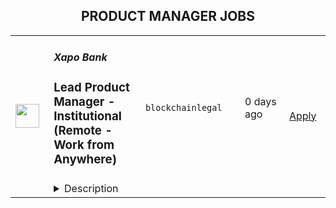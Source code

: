 <div align="center"><h2>PRODUCT MANAGER JOBS</h2></div><table><tr>
                <td width="100" height="100" rowspan="2">
                    <img src="https://avatars.githubusercontent.com/u/6930305?s=200&v=4" width="38px" height="auto">
                </td>
                <td width="300">
                    <h5>Xapo Bank</h5>
                    <h3>Lead Product Manager - Institutional (Remote - Work from Anywhere)</h3>
                </td>
                <td width="300">
                    <code>blockchain</code><code>legal</code>
                </td>
                <td width="200">
                <text>0 days ago</text>
                </td>
                <td width="100" rowspan="2">
                <a href="https://www.realworkfromanywhere.com/jobs/lead-product-manager-institutional-remote-work-from-anywhere-xapo-bank-486" align="right" target="_blank">Apply</a>
                </td>
            </tr>
            <tr>
                <td colspan="3">
                <details><summary>Description</summary>
                &lt;div class=&quot;content-intro&quot;&gt;&lt;p style=&quot;text-align: left;&quot;&gt;&lt;span style=&quot;font-weight: 900;&quot;&gt;Work from anywhere, impact everywhere&amp;nbsp;&lt;/span&gt;&lt;/p&gt;
&lt;p&gt;Diversity is at the heart of who we are at Xapo Bank. We’re a fully distributed team of over 180 Xapiens that work remotely from 40+ countries around the world.&amp;nbsp;&lt;/p&gt;
&lt;p&gt;Our beginning: A world that enjoys economic freedom and wealth protection, no matter where you live or who is running your country.&lt;/p&gt;
&lt;p&gt;To achieve that, we search the world for the best people for the job. We work hard, think globally, and inspire each other to learn and grow. We are committed to changing the way things are done.&lt;/p&gt;
&lt;p&gt;&amp;nbsp;&lt;/p&gt;
&lt;p&gt;&lt;strong&gt;Risk is inherent in all of our business activities and managing risk well is the responsibility of every Xapien. Sound risk management enables us to serve our customers and deliver value for our shareholders, and helps make Xapo a great place to work.&lt;/strong&gt;&lt;/p&gt;
&lt;p&gt;&amp;nbsp;&lt;/p&gt;
&lt;p style=&quot;text-align: left;&quot;&gt;&lt;em&gt;&lt;span style=&quot;font-weight: 500;&quot;&gt;Although we are headquartered in Gibraltar, this is a full time, 100% remote position&amp;nbsp;&lt;br&gt;&lt;/span&gt;&lt;/em&gt;&lt;em&gt;&lt;span style=&quot;font-weight: 500;&quot;&gt;Work from anywhere!&lt;/span&gt;&lt;/em&gt;&lt;/p&gt;
&lt;p style=&quot;text-align: left;&quot;&gt;&amp;nbsp;&lt;/p&gt;&lt;/div&gt;&lt;p&gt;&lt;strong&gt;&lt;em&gt;Position overview&lt;/em&gt;&lt;/strong&gt;&lt;/p&gt;
&lt;p&gt;As Lead Product Manager - Institutional, you will own the end-to-end success of our new institutional product offering. This is a rare, high-impact opportunity to architect a product portfolio from the ground up, requiring a deep, actionable understanding of both traditional finance and cryptocurrency. Your mission will be to define the strategy, drive development and execute to deliver a world-class institutional experience.&lt;/p&gt;
&lt;p&gt;&lt;strong&gt;&lt;em&gt;Responsibilities&lt;/em&gt;&lt;/strong&gt;&lt;/p&gt;
&lt;ul&gt;
&lt;li data-start=&quot;82&quot; data-end=&quot;377&quot;&gt;&lt;strong data-start=&quot;82&quot; data-end=&quot;113&quot;&gt;Product Strategy and Vision&lt;/strong&gt;&lt;br data-start=&quot;113&quot; data-end=&quot;116&quot;&gt;Define, champion, and execute a compelling product vision and strategy for Xapo Bank’s institutional offerings. Ensure the product strategy is aligned with overall business goals, target client segments, and Xapo Bank’s unique value proposition in the market.&lt;/li&gt;
&lt;li data-start=&quot;379&quot; data-end=&quot;741&quot;&gt;&lt;strong data-start=&quot;379&quot; data-end=&quot;422&quot;&gt;End-to-End Product Lifecycle Management&lt;/strong&gt;&lt;br data-start=&quot;422&quot; data-end=&quot;425&quot;&gt;Own the entire product development lifecycle, from ideation through launch and iteration. Develop and maintain a prioritised, data-driven product roadmap, translating strategy into detailed product requirements, user stories, and acceptance criteria to ensure on-time, high-quality, and impactful feature delivery.&lt;/li&gt;
&lt;li data-start=&quot;743&quot; data-end=&quot;1088&quot;&gt;&lt;strong data-start=&quot;743&quot; data-end=&quot;785&quot;&gt;Institutional User Experience (UX/API)&lt;/strong&gt;&lt;br data-start=&quot;785&quot; data-end=&quot;788&quot;&gt;Collaborate closely with Design, Engineering, and operational teams to define and optimise a world-class institutional user experience. This includes driving excellence across both the Web UI and API architecture, ensuring resilience, scalability, and ease of integration for institutional clients.&lt;/li&gt;
&lt;li data-start=&quot;1090&quot; data-end=&quot;1451&quot;&gt;&lt;strong data-start=&quot;1090&quot; data-end=&quot;1136&quot;&gt;Market Intelligence &amp;amp; Growth Opportunities&lt;/strong&gt;&lt;br data-start=&quot;1136&quot; data-end=&quot;1139&quot;&gt;Conduct in-depth market analysis and stay abreast of the institutional digital asset landscape, including the competitive environment, emerging technological trends, and global regulatory changes. Translate these insights into concrete, data-driven opportunities for product differentiation and revenue growth.&lt;/li&gt;
&lt;li data-start=&quot;1453&quot; data-end=&quot;1862&quot;&gt;&lt;strong data-start=&quot;1453&quot; data-end=&quot;1498&quot;&gt;Cross-Functional Execution &amp;amp; Go-to-Market&lt;/strong&gt;&lt;br data-start=&quot;1498&quot; data-end=&quot;1501&quot;&gt;Serve as the central leader and decision-maker for all product-related initiatives, collaborating effectively with Design, Engineering, Compliance, Legal, Risk, Finance, and Sales teams. Partner with Sales &amp;amp; Marketing in the development and execution of robust go-to-market strategies for product launches, ensuring successful market penetration and adoption.&lt;/li&gt;
&lt;li data-start=&quot;1864&quot; data-end=&quot;2089&quot;&gt;&lt;strong data-start=&quot;1864&quot; data-end=&quot;1901&quot;&gt;Financial Analysis and Management&lt;/strong&gt;&lt;br data-start=&quot;1901&quot; data-end=&quot;1904&quot;&gt;Develop and manage pricing strategies, business models, and financial forecasts to ensure sustainable product profitability and market competitiveness in line with Xapo Bank’s values.&lt;/li&gt;
&lt;li data-start=&quot;2091&quot; data-end=&quot;2336&quot;&gt;&lt;strong data-start=&quot;2091&quot; data-end=&quot;2120&quot;&gt;Business Case Development&lt;/strong&gt;&lt;br data-start=&quot;2120&quot; data-end=&quot;2123&quot;&gt;Develop comprehensive business cases for new initiatives, including partnership opportunities, financial modelling of rewards systems, and P&amp;amp;L forecasting to champion initiatives and align with key stakeholders.&lt;/li&gt;
&lt;li data-start=&quot;2338&quot; data-end=&quot;2599&quot;&gt;&lt;strong data-start=&quot;2338&quot; data-end=&quot;2374&quot;&gt;Operational Excellence &amp;amp; Quality&lt;/strong&gt;&lt;br data-start=&quot;2374&quot; data-end=&quot;2377&quot;&gt;Establish clear processes and quality gates with internal teams to ensure all product releases meet the highest standards of quality, security, and operational compliance to align with Xapo Bank’s regulatory obligations.&lt;/li&gt;
&lt;li data-start=&quot;2601&quot; data-end=&quot;2859&quot;&gt;&lt;strong data-start=&quot;2601&quot; data-end=&quot;2640&quot;&gt;Performance Monitoring and Analysis&lt;/strong&gt;&lt;br data-start=&quot;2640&quot; data-end=&quot;2643&quot;&gt;Define, monitor, and report on key product performance indicators (KPIs) and financial metrics, leveraging data and customer feedback to identify optimisation opportunities and drive continuous product improvement.&lt;/li&gt;
&lt;li data-start=&quot;2861&quot; data-end=&quot;3084&quot;&gt;&lt;strong data-start=&quot;2861&quot; data-end=&quot;2886&quot;&gt;Invest in Your Future&lt;/strong&gt;&lt;br data-start=&quot;2886&quot; data-end=&quot;2889&quot;&gt;Dedicated budget for external training, industry certifications, and conferences, coupled with opportunities to drive strategic initiatives and mentor talent for accelerated career advancement.&lt;/li&gt;
&lt;/ul&gt;
&lt;p&gt;&amp;nbsp;&lt;/p&gt;
&lt;p&gt;&lt;strong&gt;&lt;em&gt;Skills needed&lt;/em&gt;&lt;/strong&gt;&lt;/p&gt;
&lt;ul&gt;
&lt;li&gt;8+ years experience in financial product management with a track record of successfully launching and commercialising web based B2B products.&lt;/li&gt;
&lt;li&gt;A self-starter with the decisiveness and entrepreneurial drive required to own and launch critical products within the rapidly evolving, high-stakes regulated cryptocurrency institutional market.&lt;/li&gt;
&lt;li&gt;Deep understanding of the cryptocurrency and blockchain industry, particularly in the areas of custody, trading and yield.&lt;/li&gt;
&lt;li&gt;Expert knowledge of traditional banking, treasury, secured lending and investment products for institutional clients.&lt;/li&gt;
&lt;li&gt;Knowledge of TradFi and Crypto regulations (AML, KYC, VASP, MiCA), building compliant products by design.&lt;/li&gt;
&lt;li&gt;Proficiency in defining and tracking KPIs and leveraging data for objective product decisions.&lt;/li&gt;
&lt;li&gt;Excellent analytical, strategic thinking and problem solving skills.&lt;/li&gt;
&lt;li&gt;Exceptional communication and interpersonal skills with the ability to influence and collaborate effectively in a global, multicultural environment&lt;/li&gt;
&lt;li&gt;High attention to detail with strong organisational and project management abilities.&lt;/li&gt;
&lt;li&gt;Ability to identify and mitigate risks related to custody, lending and liquidity.&lt;/li&gt;
&lt;li&gt;Experience in financial modeling, dynamic pricing and business case development.&lt;/li&gt;
&lt;li&gt;Proven ability to translate complex financial and security requirements into intuitive, compliance-aware user journeys for web platforms and B2B API integrations.&lt;/li&gt;
&lt;/ul&gt;
&lt;p&gt;&lt;strong&gt;&lt;em&gt;Other requirements&lt;/em&gt;&lt;/strong&gt;&lt;/p&gt;
&lt;ul&gt;
&lt;li&gt;A dedicated workspace.&lt;/li&gt;
&lt;li&gt;A reliable internet connection with the fastest speed possible in your area.&lt;/li&gt;
&lt;li&gt;Devices and other essential equipment that meet minimal technical specifications.&lt;/li&gt;
&lt;li&gt;Alignment with Our Values and the Xapo Values-Driven Leadership principles.&lt;/li&gt;
&lt;/ul&gt;&lt;div class=&quot;content-conclusion&quot;&gt;&lt;p&gt;&lt;span style=&quot;font-size: 12pt;&quot;&gt;&lt;strong&gt;Why work for Xapo?&lt;/strong&gt;&lt;/span&gt;&lt;/p&gt;
&lt;p&gt;&lt;span style=&quot;font-weight: 500; font-size: 10pt;&quot;&gt;IMPACT GLOBALLY, WORK REMOTELY.&lt;/span&gt;&lt;/p&gt;
&lt;ul&gt;
&lt;li style=&quot;font-weight: 500;&quot;&gt;&lt;strong&gt;Shape the Future:&lt;/strong&gt;&lt;span style=&quot;font-weight: 500;&quot;&gt; Improve lives through cutting-edge technology, work 100% remotely from anywhere in the world.&lt;/span&gt;&lt;/li&gt;
&lt;li style=&quot;font-weight: 500;&quot;&gt;&lt;strong&gt;Great work-life balance:&lt;/strong&gt;&lt;span style=&quot;font-weight: 500;&quot;&gt; &lt;/span&gt;&lt;span style=&quot;font-weight: 500;&quot;&gt;Build amazing things with a balance of autonomy and collaborative teamwork. Set your own work schedule and make use of a flexible PTO plan when you need to recharge.&lt;/span&gt;&lt;span style=&quot;font-weight: 500;&quot;&gt;&amp;nbsp;&lt;/span&gt;&lt;/li&gt;
&lt;li style=&quot;font-weight: 500;&quot;&gt;&lt;strong&gt;Expect Excellence:&lt;/strong&gt;&lt;span style=&quot;font-weight: 500;&quot;&gt; Collaborate, learn, and grow with a high-performance team. Learn&lt;/span&gt;&lt;span style=&quot;font-weight: 500;&quot;&gt; how you learn best - from books to conferences, you’ll get a yearly budget for your individual learning and development goals.&lt;/span&gt;&lt;/li&gt;
&lt;/ul&gt;
&lt;p&gt;&lt;strong&gt;At Xapo, we prioritize consumer protection and adhere to regulatory requirements by ensuring that all Xapiens are accountable for upholding principles of fair treatment, transparency, and ethical conduct in their interactions with customers and stakeholders.&lt;br&gt;&lt;br&gt;&lt;span style=&quot;text-decoration: underline;&quot;&gt;Xapo Device Policy&lt;br&gt;&lt;/span&gt;&lt;/strong&gt;Consultants joining Xapo Bank must comply with the Xapo Device Policy, which governs the use of corporate-approved laptops under Corporate-Owned, Personally Purchased Device (reimbursed up to $1,500) or Corporate-Owned, Personally Enabled Device (personal device with enforced security controls).&lt;br&gt;All devices must meet security requirements, enroll in Xapo’s Mobile Device Management (MDM), and adhere to compliance rules. COPPD devices remain Xapo property with buyback options upon exit. COPED users agree to data control measures, including mandatory corporate data wipes.&lt;br&gt;Compliance with the Xapo Device Policy is mandatory for all consultants, onboarding will not proceed without adherence to the policy.&lt;strong&gt;&lt;br&gt;&lt;br&gt;&lt;/strong&gt;&lt;/p&gt;&lt;/div&gt;
                </details>
                </td>
            </tr></table>
